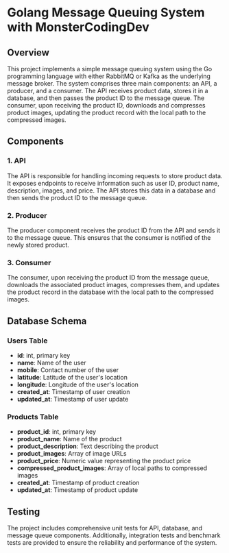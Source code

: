# Golang Message Queuing System with MonsterCodingDev

## Overview

This project implements a simple message queuing system using the Go programming language with either RabbitMQ or Kafka as the underlying message broker. The system comprises three main components: an API, a producer, and a consumer. The API receives product data, stores it in a database, and then passes the product ID to the message queue. The consumer, upon receiving the product ID, downloads and compresses product images, updating the product record with the local path to the compressed images.

## Components

### 1. API

The API is responsible for handling incoming requests to store product data. It exposes endpoints to receive information such as user ID, product name, description, images, and price. The API stores this data in a database and then sends the product ID to the message queue.

### 2. Producer

The producer component receives the product ID from the API and sends it to the message queue. This ensures that the consumer is notified of the newly stored product.

### 3. Consumer

The consumer, upon receiving the product ID from the message queue, downloads the associated product images, compresses them, and updates the product record in the database with the local path to the compressed images.

## Database Schema

### Users Table

- **id**: int, primary key
- **name**: Name of the user
- **mobile**: Contact number of the user
- **latitude**: Latitude of the user's location
- **longitude**: Longitude of the user's location
- **created_at**: Timestamp of user creation
- **updated_at**: Timestamp of user update

### Products Table

- **product_id**: int, primary key
- **product_name**: Name of the product
- **product_description**: Text describing the product
- **product_images**: Array of image URLs
- **product_price**: Numeric value representing the product price
- **compressed_product_images**: Array of local paths to compressed images
- **created_at**: Timestamp of product creation
- **updated_at**: Timestamp of product update

## Testing

The project includes comprehensive unit tests for API, database, and message queue components. Additionally, integration tests and benchmark tests are provided to ensure the reliability and performance of the system.

